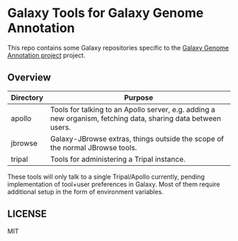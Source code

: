 # Galaxy Tools for Galaxy Genome Annotation

This repo contains some Galaxy repositories specific to the [Galaxy Genome
Annotation project](https://github.com/galaxy-genome-annotation) project.

## Overview

Directory | Purpose
--------- | --------
apollo    | Tools for talking to an Apollo server, e.g. adding a new organism, fetching data, sharing data between users.
jbrowse   | Galaxy-JBrowse extras, things outside the scope of the normal JBrowse tools.
tripal    | Tools for administering a Tripal instance.

These tools will only talk to a single Tripal/Apollo currently, pending
implementation of tool+user preferences in Galaxy. Most of them require
additional setup in the form of environment variables.

## LICENSE

MIT
